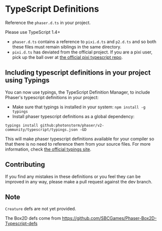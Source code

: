 # TypeScript Definitions #

Reference the `phaser.d.ts` in your project. 

Please use TypeScript 1.4+

- `phaser.d.ts` contains a reference to `pixi.d.ts` and `p2.d.ts` and so both these files must remain siblings in the same directory. 
- `pixi.d.ts` has deviated from the official project. If you are a pixi user, pick up the ball over at [the  official pixi typescript repo](https://github.com/pixijs/pixi-typescript). 

## Including typescript definitions in your project using Typings

You can now use typings, the TypeScript Definition Manager, to include Phaser's typescript definitions in your project: 
- Make sure that typings is installed in your system: `npm install -g typings`
- Install phaser typescript definitions as a global dependency: 
```
typings install github:photonstorm/phaser/v2-community/typescript/typings.json -GD
```

This will make phaser typescript definitions available for your compiler so that there is no need to reference them from your source files. 
For more information, check [the official typings site](https://github.com/typings/typings). 

## Contributing ##

If you find any mistakes in these definitions or you feel they can be improved in any way, please make a pull request against the dev branch. 

## Note ##

`Creature` defs are not yet provided.

The Box2D defs come from https://github.com/SBCGames/Phaser-Box2D-Typescript-defs

